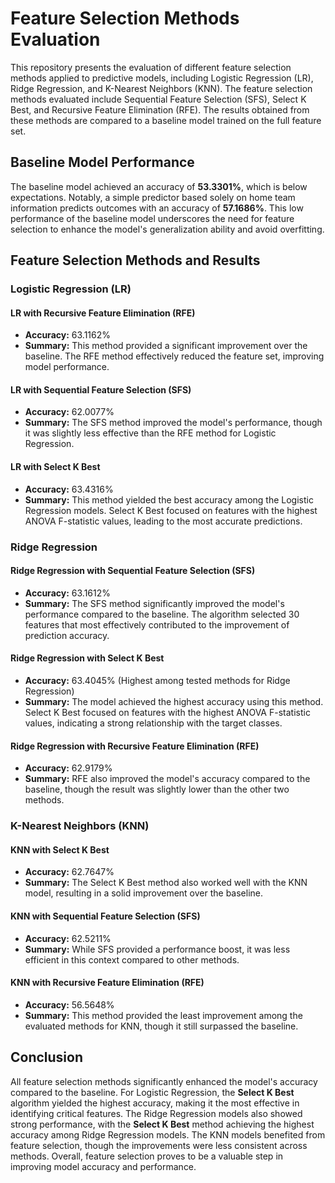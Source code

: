 # Feature Selection Methods Evaluation

This repository presents the evaluation of different feature selection methods applied to predictive models, including Logistic Regression (LR), Ridge Regression, and K-Nearest Neighbors (KNN). The feature selection methods evaluated include Sequential Feature Selection (SFS), Select K Best, and Recursive Feature Elimination (RFE). The results obtained from these methods are compared to a baseline model trained on the full feature set.

## Baseline Model Performance

The baseline model achieved an accuracy of **53.3301%**, which is below expectations. Notably, a simple predictor based solely on home team information predicts outcomes with an accuracy of **57.1686%**. This low performance of the baseline model underscores the need for feature selection to enhance the model's generalization ability and avoid overfitting.

## Feature Selection Methods and Results

### Logistic Regression (LR)

#### LR with Recursive Feature Elimination (RFE)
- **Accuracy:** 63.1162%
- **Summary:** This method provided a significant improvement over the baseline. The RFE method effectively reduced the feature set, improving model performance.

#### LR with Sequential Feature Selection (SFS)
- **Accuracy:** 62.0077%
- **Summary:** The SFS method improved the model's performance, though it was slightly less effective than the RFE method for Logistic Regression.

#### LR with Select K Best
- **Accuracy:** 63.4316%
- **Summary:** This method yielded the best accuracy among the Logistic Regression models. Select K Best focused on features with the highest ANOVA F-statistic values, leading to the most accurate predictions.

### Ridge Regression

#### Ridge Regression with Sequential Feature Selection (SFS)
- **Accuracy:** 63.1612%
- **Summary:** The SFS method significantly improved the model's performance compared to the baseline. The algorithm selected 30 features that most effectively contributed to the improvement of prediction accuracy.

#### Ridge Regression with Select K Best
- **Accuracy:** 63.4045% (Highest among tested methods for Ridge Regression)
- **Summary:** The model achieved the highest accuracy using this method. Select K Best focused on features with the highest ANOVA F-statistic values, indicating a strong relationship with the target classes.

#### Ridge Regression with Recursive Feature Elimination (RFE)
- **Accuracy:** 62.9179%
- **Summary:** RFE also improved the model's accuracy compared to the baseline, though the result was slightly lower than the other two methods.

### K-Nearest Neighbors (KNN)

#### KNN with Select K Best
- **Accuracy:** 62.7647%
- **Summary:** The Select K Best method also worked well with the KNN model, resulting in a solid improvement over the baseline.

#### KNN with Sequential Feature Selection (SFS)
- **Accuracy:** 62.5211%
- **Summary:** While SFS provided a performance boost, it was less efficient in this context compared to other methods.

#### KNN with Recursive Feature Elimination (RFE)
- **Accuracy:** 56.5648%
- **Summary:** This method provided the least improvement among the evaluated methods for KNN, though it still surpassed the baseline.

## Conclusion

All feature selection methods significantly enhanced the model's accuracy compared to the baseline. For Logistic Regression, the **Select K Best** algorithm yielded the highest accuracy, making it the most effective in identifying critical features. The Ridge Regression models also showed strong performance, with the **Select K Best** method achieving the highest accuracy among Ridge Regression models. The KNN models benefited from feature selection, though the improvements were less consistent across methods. Overall, feature selection proves to be a valuable step in improving model accuracy and performance.
